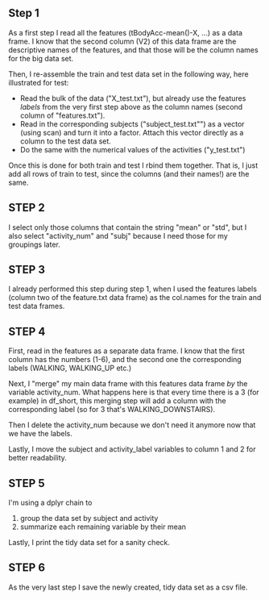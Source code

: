 ## Step 1

As a first step I read all the features (tBodyAcc-mean()-X, ...) as a data frame. I know that the second column (V2) of this data frame are the descriptive names of the features, and that those will be the column names for the big data set.

Then, I re-assemble the train and test data set in the following way, here illustrated for test:

* Read the bulk of the data ("X_test.txt"), but already use the features *labels* from the very first step above as the column names (second column of "features.txt").
* Read in the corresponding subjects ("subject_test.txt"") as a vector (using scan) and turn it into a factor. Attach this vector directly as a column to the test data set.
* Do the same with the numerical values of the activities ("y_test.txt")

Once this is done for both train and test I rbind them together. That is, I just add all rows of train to test, since the columns (and their names!) are the same.


## STEP 2

I select only those columns that contain the string "mean" or "std", but I also select "activity_num" and "subj" because I need those for my groupings later.

## STEP 3
I already performed this step during step 1, when I used the features labels (column two of the feature.txt data frame) as the col.names for the train and test data frames.

## STEP 4

First, read in the features as a separate data frame. I know that the first column has the numbers (1-6), and the second one the corresponding labels (WALKING, WALKING_UP etc.)

Next, I "merge" my main data frame with this features data frame *by* the variable activity_num. What happens here is that every time there is a 3 (for example) in df_short, this merging step will add a column with the corresponding label (so for 3 that's WALKING_DOWNSTAIRS).

Then I delete the activity_num because we don't need it anymore now that we have the labels.

Lastly, I move the subject and activity_label variables to column 1 and 2 for better readability.

## STEP 5 
I'm using a dplyr chain to

1. group the data set by subject and activity
2. summarize each remaining variable by their mean

Lastly, I print the tidy data set for a sanity check.

## STEP 6

As the very last step I save the newly created, tidy data set as a csv file.

